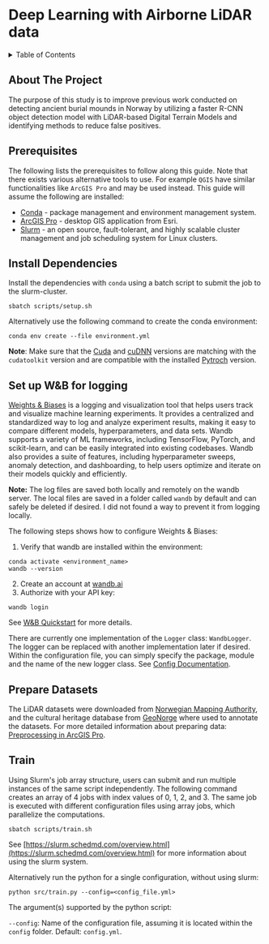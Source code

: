 # Deep Learning with Airborne LiDAR data
<details>
  <summary>Table of Contents</summary>
  <ol>
    <li>
      <a href="#about-the-project">About The Project</a>
    </li>
    <li>
      <a href="#install-dependencies">Install Dependencies</a>
      <ul>
        <li><a href="#prerequisites">Prerequisites</a></li>
        <li><a href="#installation">Installation</a></li>
      </ul>
    </li>
    <li><a href="#train">Train and Test</a></li>
  </ol>
</details>


## About The Project
The purpose of this study is to improve previous work conducted on detecting ancient burial mounds in Norway by utilizing a faster R-CNN object detection model with LiDAR-based Digital Terrain Models and identifying methods to reduce false positives.


## Prerequisites
The following lists the prerequisites to follow along this guide. Note that there exists various alternative tools to use. For example `QGIS` have similar functionalities like `ArcGIS Pro` and may be used instead. This guide will assume the following are installed:
- [Conda](https://docs.conda.io/en/latest/) - package management and environment management system. 
- [ArcGIS Pro](https://www.esri.com/en-us/arcgis/products/arcgis-pro/resources) - desktop GIS application from Esri.
- [Slurm](https://slurm.schedmd.com/) - an open source, fault-tolerant, and highly scalable cluster management and job scheduling system for Linux clusters. 
  
## Install Dependencies

Install the dependencies with `conda` using a batch script to submit the job to the slurm-cluster.
```
sbatch scripts/setup.sh
```

Alternatively use the following command to create the conda environment:
```
conda env create --file environment.yml
```
**Note**: Make sure that the [Cuda](https://developer.nvidia.com/cuda-toolkit) and [cuDNN](https://developer.nvidia.com/cudnn) versions are matching with the `cudatoolkit` version and are compatible with the installed [Pytroch](https://pytorch.org/) version.

## Set up W&B for logging

[Weights & Biases](https://wandb.ai/) is a logging and visualization tool that helps users track and visualize machine learning experiments. It provides a centralized and standardized way to log and analyze experiment results, making it easy to compare different models, hyperparameters, and data sets. Wandb supports a variety of ML frameworks, including TensorFlow, PyTorch, and scikit-learn, and can be easily integrated into existing codebases. Wandb also provides a suite of features, including hyperparameter sweeps, anomaly detection, and dashboarding, to help users optimize and iterate on their models quickly and efficiently.

**Note:** The log files are saved both locally and remotely on the wandb server. The local files are saved in a folder called `wandb` by default and can safely be deleted if desired. I did not found a way to prevent it from logging locally. 

The following steps shows how to configure Weights & Biases:
1. Verify that wandb are installed within the environment:
  ```
  conda activate <environment_name>
  wandb --version
  ```
2. Create an account at [wandb.ai](https://wandb.ai/)
3. Authorize with your API key:
  ```
  wandb login
  ```
   
See [W&B Quickstart](https://wandb.ai/quickstart) for more details.

There are currently one implementation of the `Logger` class: `WandbLogger`. The logger can be replaced with another implementation later if desired. Within the configuration file, you can simply specify the package, module and the name of the new logger class. See [Config Documentation](config/README.md).

## Prepare Datasets
The LiDAR datasets were downloaded from [Norwegian Mapping Authority](https://hoydedata.no), and the cultural heritage database from [GeoNorge](https://geonorge.no) where used to annotate the datasets.
For more detailed information about preparing data: [Preprocessing in ArcGIS Pro](documentation/preproecessing.md).

##  Train
Using Slurm's job array structure, users can submit and run multiple instances of the same script independently. The following command creates an array of 4 jobs with index values of 0, 1, 2, and 3. The same job is executed with different configuration files using array jobs, which parallelize the computations. 
```
sbatch scripts/train.sh
```

See [https://slurm.schedmd.com/overview.html](https://slurm.schedmd.com/overview.html) for more information about using the slurm system. 

Alternatively run the python for a single configuration, without using slurm:
```
python src/train.py --config=<config_file.yml>
```
The argument(s) supported by the python script:

`--config`: Name of the configuration file, assuming it is located within the `config` folder. 
  Default: `config.yml`.

